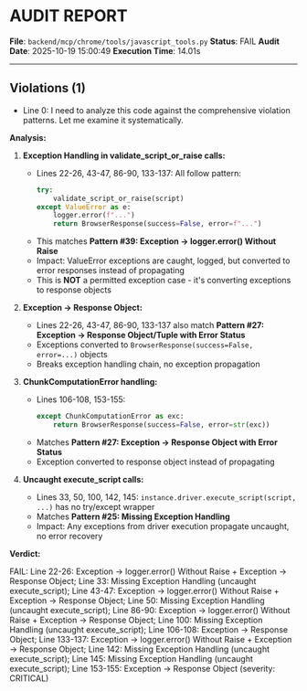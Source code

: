 # AUDIT REPORT

**File**: `backend/mcp/chrome/tools/javascript_tools.py`
**Status**: FAIL
**Audit Date**: 2025-10-19 15:00:49
**Execution Time**: 14.01s

---

## Violations (1)

- Line 0: I need to analyze this code against the comprehensive violation patterns. Let me examine it systematically.

**Analysis:**

1. **Exception Handling in validate_script_or_raise calls:**
   - Lines 22-26, 43-47, 86-90, 133-137: All follow pattern:
     ```python
     try:
         validate_script_or_raise(script)
     except ValueError as e:
         logger.error(f"...")
         return BrowserResponse(success=False, error=f"...")
     ```
   - This matches **Pattern #39: Exception → logger.error() Without Raise**
   - Impact: ValueError exceptions are caught, logged, but converted to error responses instead of propagating
   - This is **NOT** a permitted exception case - it's converting exceptions to response objects

2. **Exception → Response Object:**
   - Lines 22-26, 43-47, 86-90, 133-137 also match **Pattern #27: Exception → Response Object/Tuple with Error Status**
   - Exceptions converted to `BrowserResponse(success=False, error=...)` objects
   - Breaks exception handling chain, no exception propagation

3. **ChunkComputationError handling:**
   - Lines 106-108, 153-155:
     ```python
     except ChunkComputationError as exc:
         return BrowserResponse(success=False, error=str(exc))
     ```
   - Matches **Pattern #27: Exception → Response Object with Error Status**
   - Exception converted to response object instead of propagating

4. **Uncaught execute_script calls:**
   - Lines 33, 50, 100, 142, 145: `instance.driver.execute_script(script, ...)` has no try/except wrapper
   - Matches **Pattern #25: Missing Exception Handling**
   - Impact: Any exceptions from driver execution propagate uncaught, no error recovery

**Verdict:**

FAIL: Line 22-26: Exception → logger.error() Without Raise + Exception → Response Object; Line 33: Missing Exception Handling (uncaught execute_script); Line 43-47: Exception → logger.error() Without Raise + Exception → Response Object; Line 50: Missing Exception Handling (uncaught execute_script); Line 86-90: Exception → logger.error() Without Raise + Exception → Response Object; Line 100: Missing Exception Handling (uncaught execute_script); Line 106-108: Exception → Response Object; Line 133-137: Exception → logger.error() Without Raise + Exception → Response Object; Line 142: Missing Exception Handling (uncaught execute_script); Line 145: Missing Exception Handling (uncaught execute_script); Line 153-155: Exception → Response Object
 (severity: CRITICAL)
